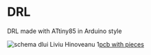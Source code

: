 # DRL
DRL made with ATtiny85 in Arduino style

![schema dlui Liviu Hinoveanu](https://4.bp.blogspot.com/-HH9fj1-lEo0/We2qXhIpwXI/AAAAAAAAWOw/Iet9rfqtEiYH2SOTX9qHFDWWMRmcbHA4QCLcBGAs/s1600/DRL_lh1.jpg)
1[pcb with pieces](https://1.bp.blogspot.com/-FgJ7YoQqmIQ/We2qgTZOCaI/AAAAAAAAWO4/DmFHnJYwr0crknMl99j7LnxgDJz_jPsUQCLcBGAs/s1600/DRL_lh3.jpg)
